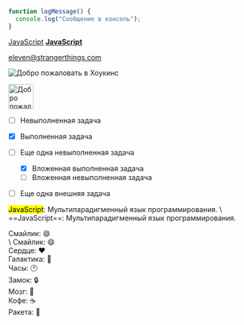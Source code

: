 ```javascript
function logMessage() {
  console.log("Сообщение в консоль");
}
```

[JavaScript](https://ru.wikipedia.org/wiki/JavaScript "Мультипарадигменный язык программирования")
**[JavaScript](https://ru.wikipedia.org/wiki/JavaScript "Мультипарадигменный язык программирования")**


<eleven@strangerthings.com>


![Добро пожаловать в Хоукинс](https://upload.wikimedia.org/wikipedia/commons/thumb/9/99/Unofficial_JavaScript_logo_2.svg/1024px-Unofficial_JavaScript_logo_2.svg.png)

<img alt="Добро пожаловать в Хоукинс" height="50" src="https://upload.wikimedia.org/wikipedia/commons/thumb/9/99/Unofficial_JavaScript_logo_2.svg/1024px-Unofficial_JavaScript_logo_2.svg.png" width="50" />


- [ ] Невыполненная задача
- [x] Выполненная задача
- [ ] Еще одна невыполненная задача
  - [x] Вложенная выполненная задача
  - [ ] Вложенная невыполненная задача
- [ ] Еще одна внешняя задача



<mark>JavaScript</mark>: Мультипарадигменный язык программирования.
\ ==JavaScript==: Мультипарадигменный язык программирования.


Смайлик: :smile:  
\ Смайлик: :smile:  
Сердце: :heart:  
Галактика: :milky_way:  
Часы: :clock1:  
Замок: :lock:  
Мозг: :brain:  
Кофе: :coffee:  
Ракета: :rocket:  
